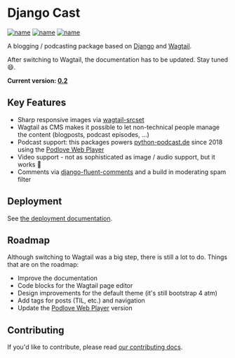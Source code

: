 # Django Cast

[![name](https://badge.fury.io/py/django-cast.svg)](https://badge.fury.io/py/django-cast)
[![name](https://codecov.io/gh/ephes/django-cast/branch/main/graph/badge.svg)](https://codecov.io/gh/ephes/django-cast)
[![name](https://img.shields.io/badge/code%20style-black-000000.svg)](https://github.com/ephes/django-cast)

A blogging / podcasting package based on [Django](https://www.djangoproject.com/)
and [Wagtail](https://wagtail.org).

After switching to Wagtail, the documentation has to be updated. Stay tuned 😄.

**Current version: [0.2](https://django-cast.readthedocs.io/en/develop/)**

## Key Features
- Sharp responsive images via [wagtail-srcset](https://github.com/ephes/wagtail_srcset)
- Wagtail as CMS makes it possible to let non-technical people manage the content
  (blogposts, podcast episodes, ...)
- Podcast support: this packages powers [python-podcast.de](https://python-podcast.de/show)
  since 2018 using the [Podlove Web Player](https://podlove.org/podlove-web-player/)
- Video support - not as sophisticated as image / audio support, but it works 🤗
- Comments via [django-fluent-comments](https://github.com/django-fluent/django-fluent-comments)
  and a build in moderating spam filter

## Deployment

See [the deployment documentation](https://django-cast.readthedocs.io/en/develop/installation.html).

## Roadmap

Although switching to Wagtail was a big step, there is still a lot to do. Things that are on the roadmap:

- Improve the documentation
- Code blocks for the Wagtail page editor
- Design improvements for the default theme (it's still bootstrap 4 atm)
- Add tags for posts (TIL, etc.) and navigation
- Update the [Podlove Web Player](https://podlove.org/podlove-web-player/) version

## Contributing

If you'd like to contribute, please read
[our contributing docs](https://django-cast.readthedocs.io/en/develop/contributing.html).
